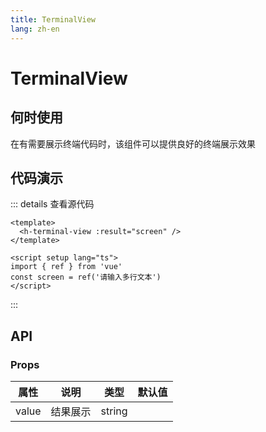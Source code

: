```yaml
---
title: TerminalView
lang: zh-en
---
```

# TerminalView

## 何时使用

在有需要展示终端代码时，该组件可以提供良好的终端展示效果

## 代码演示

<h-terminal-view :result="screen" />

<script setup lang="ts">
import { ref } from 'vue'
const screen = ref('He3')
</script>

::: details 查看源代码

```vue
<template>
  <h-terminal-view :result="screen" />
</template>

<script setup lang="ts">
import { ref } from 'vue'
const screen = ref('请输入多行文本')
</script>

```

:::

## API

### Props

| 属性  | 说明     | 类型   | 默认值 |
| ----- | -------- | ------ | ------ |
| value | 结果展示 | string |        |
